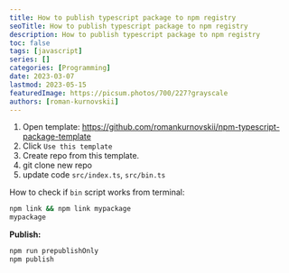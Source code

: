```yaml
---
title: How to publish typescript package to npm registry
seoTitle: How to publish typescript package to npm registry
description: How to publish typescript package to npm registry
toc: false
tags: [javascript]
series: []
categories: [Programming]
date: 2023-03-07
lastmod: 2023-05-15
featuredImage: https://picsum.photos/700/227?grayscale
authors: [roman-kurnovskii]
---
```



1. Open template: <https://github.com/romankurnovskii/npm-typescript-package-template>
2. Click `Use this template`
3. Create repo from this template.
4. git clone new repo
5. update code `src/index.ts`, `src/bin.ts`

How to check if `bin` script works from terminal:

```sh
npm link && npm link mypackage
mypackage
```

**Publish:**

```sh
npm run prepublishOnly
npm publish
```
